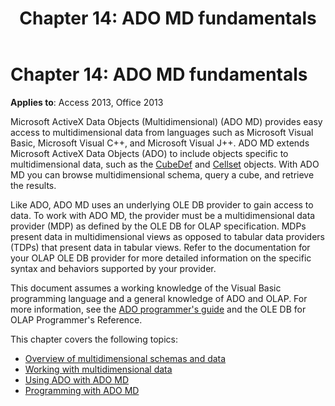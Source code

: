﻿---
title: 'Chapter 14: ADO MD fundamentals'
TOCTitle: 'Chapter 14: ADO MD fundamentals'
ms:assetid: 129baa54-0bc1-985d-4bfd-25a1c1c3018e
ms:mtpsurl: https://msdn.microsoft.com/library/JJ248899(v=office.15)
ms:contentKeyID: 48543346
ms.date: 09/18/2015
mtps_version: v=office.15
---

# Chapter 14: ADO MD fundamentals

**Applies to**: Access 2013, Office 2013

Microsoft ActiveX Data Objects (Multidimensional) (ADO MD) provides easy access to multidimensional data from languages such as Microsoft Visual Basic, Microsoft Visual C++, and Microsoft Visual J++. ADO MD extends Microsoft ActiveX Data Objects (ADO) to include objects specific to multidimensional data, such as the [CubeDef](cubedef-object-ado-md.md) and [Cellset](cellset-object-ado-md.md) objects. With ADO MD you can browse multidimensional schema, query a cube, and retrieve the results.

Like ADO, ADO MD uses an underlying OLE DB provider to gain access to data. To work with ADO MD, the provider must be a multidimensional data provider (MDP) as defined by the OLE DB for OLAP specification. MDPs present data in multidimensional views as opposed to tabular data providers (TDPs) that present data in tabular views. Refer to the documentation for your OLAP OLE DB provider for more detailed information on the specific syntax and behaviors supported by your provider.

This document assumes a working knowledge of the Visual Basic programming language and a general knowledge of ADO and OLAP. For more information, see the [ADO programmer's guide](ado-programmer-s-guide.md) and the OLE DB for OLAP Programmer's Reference. 

This chapter covers the following topics:

- [Overview of multidimensional schemas and data](overview-of-multidimensional-schemas-and-data.md)
- [Working with multidimensional data](working-with-multidimensional-data.md)
- [Using ADO with ADO MD](using-ado-with-ado-md.md)
- [Programming with ADO MD](programming-with-ado-md.md)
